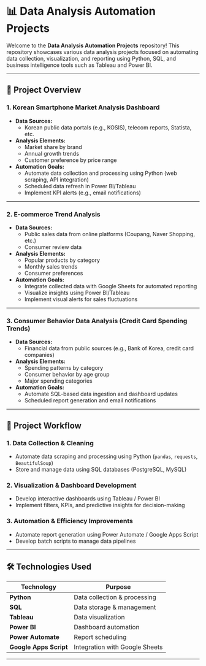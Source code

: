 # 📊 Data Analysis Automation Projects

Welcome to the **Data Analysis Automation Projects** repository! This repository showcases various data analysis projects focused on automating data collection, visualization, and reporting using Python, SQL, and business intelligence tools such as Tableau and Power BI.

---

## 🚀 Project Overview

### 1. **Korean Smartphone Market Analysis Dashboard**
- **Data Sources:**
  - Korean public data portals (e.g., KOSIS), telecom reports, Statista, etc.
- **Analysis Elements:**
  - Market share by brand
  - Annual growth trends
  - Customer preference by price range
- **Automation Goals:**
  - Automate data collection and processing using Python (web scraping, API integration)
  - Scheduled data refresh in Power BI/Tableau
  - Implement KPI alerts (e.g., email notifications)

---

### 2. **E-commerce Trend Analysis**
- **Data Sources:**
  - Public sales data from online platforms (Coupang, Naver Shopping, etc.)
  - Consumer review data
- **Analysis Elements:**
  - Popular products by category
  - Monthly sales trends
  - Consumer preferences
- **Automation Goals:**
  - Integrate collected data with Google Sheets for automated reporting
  - Visualize insights using Power BI/Tableau
  - Implement visual alerts for sales fluctuations

---

### 3. **Consumer Behavior Data Analysis (Credit Card Spending Trends)**
- **Data Sources:**
  - Financial data from public sources (e.g., Bank of Korea, credit card companies)
- **Analysis Elements:**
  - Spending patterns by category
  - Consumer behavior by age group
  - Major spending categories
- **Automation Goals:**
  - Automate SQL-based data ingestion and dashboard updates
  - Scheduled report generation and email notifications

---

## 📂 Project Workflow

### 1. **Data Collection & Cleaning**
- Automate data scraping and processing using Python (`pandas`, `requests`, `BeautifulSoup`)
- Store and manage data using SQL databases (PostgreSQL, MySQL)

### 2. **Visualization & Dashboard Development**
- Develop interactive dashboards using Tableau / Power BI
- Implement filters, KPIs, and predictive insights for decision-making

### 3. **Automation & Efficiency Improvements**
- Automate report generation using Power Automate / Google Apps Script
- Develop batch scripts to manage data pipelines

---

## 🛠️ Technologies Used

| Technology       | Purpose                        |
|-----------------|--------------------------------|
| **Python**       | Data collection & processing  |
| **SQL**          | Data storage & management     |
| **Tableau**      | Data visualization            |
| **Power BI**     | Dashboard automation          |
| **Power Automate** | Report scheduling             |
| **Google Apps Script** | Integration with Google Sheets |

---
